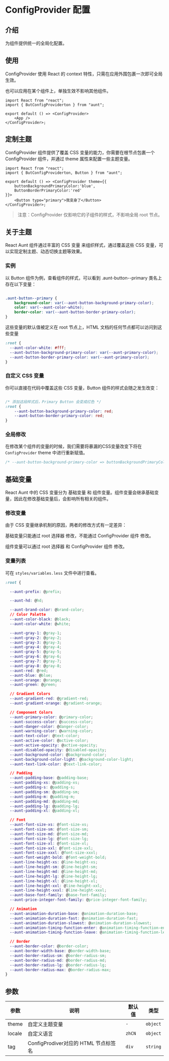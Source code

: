 # ConfigProvider 配置

## 介绍

为组件提供统一的全局化配置。

## 使用

ConfigProvider 使用 React 的 context 特性，只需在应用外围包裹一次即可全局生效。

也可以应用在某个组件上，单独生效不影响其他组件。

```tsx
import React from "react";
import { ButConfigProviderton } from "aunt";

export default () => <ConfigProvider>
    <App />
</ConfigProvider>;
```


## 定制主题
ConfigProvider 组件提供了覆盖 CSS 变量的能力，你需要在根节点包裹一个 ConfigProvider 组件，并通过 theme 属性来配置一些主题变量。

```tsx
import React from "react";
import { ButConfigProviderton, Button } from "aunt";

export default () => <ConfigProvider theme={{
    buttonBackgroundPrimaryColor:'blue',
    ButtonBorderPrimaryColor:'red'
}}>
    <Button type="primary">我变身了</Button>
</ConfigProvider>;
```
> 注意：ConfigProvider 仅影响它的子组件的样式，不影响全局 root 节点。


## 关于主题
React Aunt 组件通过丰富的 CSS 变量 来组织样式，通过覆盖这些 CSS 变量，可以实现定制主题、动态切换主题等效果。
### 实例
以 Button 组件为例，查看组件的样式，可以看到 .aunt-button--primary 类名上存在以下变量：
```css

.aunt-button--primary {
    background-color: var(--aunt-button-background-primary-color);
    color: var(--aunt-color-white);
    border-color: var(--aunt-button-border-primary-color);
}

```

这些变量的默认值被定义在 root 节点上，HTML 文档的任何节点都可以访问到这些变量
```css
:root {
  --aunt-color-white: #fff;
  --aunt-button-background-primary-color: var(--aunt-primary-color);
  --aunt-button-border-primary-color: var(--aunt-primary-color);
}
```
### 自定义 CSS 变量
你可以直接在代码中覆盖这些 CSS 变量，Button 组件的样式会随之发生改变：

```css

/* 添加这段样式后，Primary Button 会变成红色 */
:root { 
    --aunt-button-background-primary-color: red;
    --aunt-button-border-primary-color: red;
}

```

### 全局修改
在修改某个组件的变量的时候，我们需要将暴漏的CSS变量改变下将在 `ConfigProvider` theme 中进行重新赋值。

```css
/* --aunt-button-background-primary-color => buttonBackgroundPrimaryColor */
```


## 基础变量
React Aunt 中的 CSS 变量分为 基础变量 和 组件变量。组件变量会继承基础变量，因此在修改基础变量后，会影响所有相关的组件。
### 修改变量
由于 CSS 变量继承机制的原因，两者的修改方式有一定差异：

基础变量只能通过 root 选择器 修改，不能通过 ConfigProvider 组件 修改。

组件变量可以通过 root 选择器 和 ConfigProvider 组件 修改。

### 变量列表
可在 `styles/variables.less` 文件中进行查看。

```css
:root {

  --aunt-prefix: @prefix;

  --aunt-hd: @hd;

  --aunt-brand-color: @brand-color;
  // Color Palette
  --aunt-color-black: @black;
  --aunt-color-white: @white;

  --aunt-gray-1: @gray-1;
  --aunt-gray-2: @gray-2;
  --aunt-gray-3: @gray-3;
  --aunt-gray-4: @gray-4;
  --aunt-gray-5: @gray-5;
  --aunt-gray-6: @gray-6;
  --aunt-gray-7: @gray-7;
  --aunt-gray-8: @gray-8;
  --aunt-red: @red;
  --aunt-blue: @blue;
  --aunt-orange: @orange;
  --aunt-green: @green;

  // Gradient Colors
  --aunt-gradient-red: @gradient-red;
  --aunt-gradient-orange: @gradient-orange;

  // Component Colors
  --aunt-primary-color: @primary-color;
  --aunt-success-color: @success-color;
  --aunt-danger-color: @danger-color;
  --aunt-warning-color: @warning-color;
  --aunt-text-color: @text-color;
  --aunt-active-color: @active-color;
  --aunt-active-opacity: @active-opacity;
  --aunt-disabled-opacity: @disabled-opacity;
  --aunt-background-color: @background-color;
  --aunt-background-color-light: @background-color-light;
  --aunt-text-link-color: @text-link-color;

  // Padding
  --aunt-padding-base: @padding-base;
  --aunt-padding-xs: @padding-xs;
  --aunt-padding-s: @padding-s;
  --aunt-padding-sm: @padding-sm;
  --aunt-padding-m: @padding-m; 
  --aunt-padding-md: @padding-md;
  --aunt-padding-lg: @padding-lg;
  --aunt-padding-xl: @padding-xl;

  // Font
  --aunt-font-size-xs: @font-size-xs;
  --aunt-font-size-sm: @font-size-sm;
  --aunt-font-size-md: @font-size-md;
  --aunt-font-size-lg: @font-size-lg;
  --aunt-font-size-xl: @font-size-xl;
  --aunt-font-size-xxl: @font-size-xxl;
  --aunt-font-size-xxxl: @font-size-xxxl;
  --aunt-font-weight-bold: @font-weight-bold;
  --aunt-line-height-xs: @line-height-xs;
  --aunt-line-height-sm: @line-height-sm;
  --aunt-line-height-md: @line-height-md;
  --aunt-line-height-lg: @line-height-lg;
  --aunt-line-height-xl: @line-height-xl;
  --aunt-line-height-xxl: @line-height-xxl;
  --aunt-line-height-xxxl: @line-height-xxxl;
  --aunt-base-font-family: @base-font-family;
  --aunt-price-integer-font-family: @price-integer-font-family;

  // Animation
  --aunt-animation-duration-base: @animation-duration-base;
  --aunt-animation-duration-fast: @animation-duration-fast;
  --aunt-animation-duration-slowest: @animation-duration-slowest;
  --aunt-animation-timing-function-enter: @animation-timing-function-enter;
  --aunt-animation-timing-function-leave: @animation-timing-function-leave;

  // Border
  --aunt-border-color: @border-color;
  --aunt-border-width-base: @border-width-base;
  --aunt-border-radius-sm: @border-radius-sm;
  --aunt-border-radius-md: @border-radius-md;
  --aunt-border-radius-lg: @border-radius-lg;
  --aunt-border-radius-max: @border-radius-max;
}

```


## 参数
| 参数 | 说明 | 默认值 | 类型 |
| ---- | ---- | ---- | ------ |
| theme | 自定义主题变量 |   `-`   |    `object`    |
| locale | 自定义语言 | `zhCN` | `object` |
| tag | ConfigProdiver对应的 HTML 节点标签名 | `div` | `string` |

<code hidden="hidden" src="./demos/demo.tsx"></code>